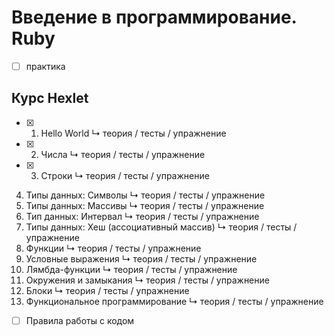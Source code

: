 # Введение в программирование. Ruby

- [ ] практика

## Курс Hexlet

- [x] 1. Hello World
↳ теория / тесты / упражнение
- [x] 2. Числа
↳ теория / тесты / упражнение
- [x] 3. Строки
↳ теория / тесты / упражнение

4. Типы данных: Символы
↳ теория / тесты / упражнение
5. Типы данных: Массивы
↳ теория / тесты / упражнение
6. Тип данных: Интервал
↳ теория / тесты / упражнение
7. Типы данных: Хеш (ассоциативный массив)
↳ теория / тесты / упражнение
8. Функции
↳ теория / тесты / упражнение
9. Условные выражения
↳ теория / тесты / упражнение
10. Лямбда-функции
↳ теория / тесты / упражнение
11. Окружения и замыкания
↳ теория / тесты / упражнение
12. Блоки
↳ теория / тесты / упражнение
13. Функциональное программирование
↳ теория / тесты / упражнение

- [ ] Правила работы с кодом
